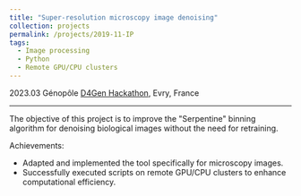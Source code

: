 ```yaml
---
title: "Super-resolution microscopy image denoising"
collection: projects
permalink: /projects/2019-11-IP
tags:
  - Image processing
  - Python
  - Remote GPU/CPU clusters
---
```


2023.03 Génopôle [D4Gen Hackathon](https://genopole.agorize.com/fr/challenges/d4gen-hackathon-2023/community), Evry, France


---

The objective of this project is to improve the "Serpentine" binning algorithm for denoising biological images without the need for retraining.

Achievements:

- Adapted and implemented the tool specifically for microscopy images.
- Successfully executed scripts on remote GPU/CPU clusters to enhance computational efficiency.
